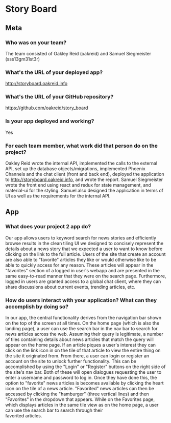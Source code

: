 # Story Board

## Meta

### Who was on your team?
The team consisted of Oakley Reid (oakreid) and Samuel Siegmeister
(sss13gm31st3r)

### What's the URL of your deployed app?
http://storyboard.oakreid.info

### What's the URL of your GitHub repository?
https://github.com/oakreid/story_board

### Is your app deployed and working?
Yes

### For each team member, what work did that person do on the project?
Oakley Reid wrote the internal API, implemented the calls to the
external API, set up the database objects/migrations, implemented
Phoenix Channels and the chat client (front and back end), deployed
the application to http://storyboard.oakreid.info, and wrote the
report. Samuel Siegmeister wrote the front end using react and
redux for state management, and material-ui for the styling.
Samuel also designed the application in terms of UI as well as the
requirements for the internal API.

## App

### What does your project 2 app do?
Our app allows users to keyword search for news stories and
efficiently browse results in the clean tiling UI we designed to
concisely represent the details about a news story that we
expected a user to want to know before clicking on the link to the
full article. Users of the site that create an account are also
able to "favorite" articles they like or would otherwise like to
be able to quickly access for any reason. These articles will
appear in the "favorites" section of a logged in user's webapp
and are presented in the same easy-to-read manner that they were
on the search page. Furthermore, logged in users are granted
access to a global chat client, where they can share discussions
about current events, trending articles, etc.

### How do users interact with your application? What can they accomplish by doing so?
In our app, the central functionality derives from the navigation
bar shown on the top of the screen at all times. On the home page
(which is also the landing page), a user can use the search bar in
the nav bar to search for news articles across the web. Assuming
their query is legitimate, a number of tiles containing details
about news articles that match the query will appear on the home
page. If an article piques a user's interest they can click on the
link icon in on the tile of that article to view the entire thing
on the site it originated from. From there, a user can login or
register an account on the site to unlock further functionality.
This can be accomplished by using the "Login" or "Register" buttons
on the right side of the site's nav bar. Both of these will open
dialogues requesting the user to enter a username and password to
log in. Once they have done this, the option to "favorite" news
articles is becomes available by clicking the heart icon on the
tile of a news article. "Favorited" news articles can then be
accessed by clicking the "hamburger" (three vertical lines) and then
"Favorites" in the dropdown that appears. While on the Favorites
page, which displays articles in the same tile view as on the home
page, a user can use the search bar to search through their  
favorited articles.
